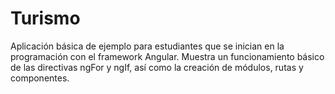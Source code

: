 # Turismo

Aplicación básica de ejemplo para estudiantes que se inician en la programación con el framework Angular. Muestra un funcionamiento básico de las directivas ngFor y ngIf, así como la creación de módulos, rutas y componentes.
